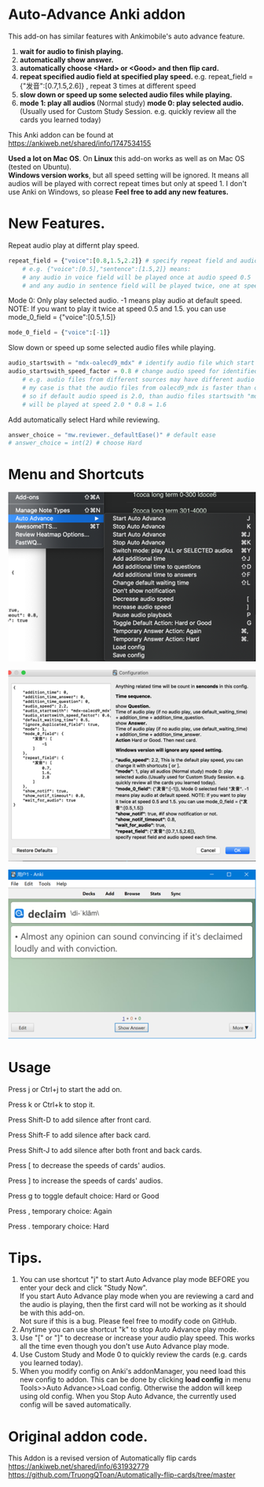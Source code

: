 # Auto-Advance Anki addon   
This add-on has similar features with Ankimobile's auto advance feature.
<ol>
<li><b>wait for audio to finish playing. 
</b></li><li><b>automatically show answer.
</b></li><li><b>automatically choose &lt;Hard&gt; or &lt;Good&gt; and then flip card.   
</b></li><li><b>repeat specified audio field at specified play speed. </b> e.g. repeat_field = {"发音":[0.7,1.5,2.6]} , repeat 3 times at different speed
</li><li><b>slow down or speed up some selected audio files while playing.  
</b></li><li><b>mode 1: play all audios </b>(Normal study) <b>mode 0: play selected audio. </b>(Usually used for Custom Study Session. e.g. quickly review all the cards you learned today)
</li>
</ol>
    
This Anki addon can be found at  https://ankiweb.net/shared/info/1747534155

<b>Used a lot on Mac OS</b>. On <b>Linux</b> this add-on works as well as on Mac OS (tested on Ubuntu).   
<b>Windows version works</b>, but all speed setting will be ignored. It means all audios will be played with correct repeat times but only at speed 1. I don't use Anki on Windows, so please <b>Feel free to add any new features.</b>   

# New Features.  
Repeat audio play at differnt play speed.    
```python
repeat_field = {"voice":[0.8,1.5,2.2]} # specify repeat field and audio speed each time. Modify if applicable
    # e.g. {"voice":[0.5],"sentence":[1.5,2]} means:
    # any audio in voice field will be played once at audio speed 0.5
    # and any audio in sentence field will be played twice, one at speed 1.5 and the other at speed 2
```
Mode 0: Only play selected audio. -1 means play audio at default speed.     
NOTE: If you want to play it twice at speed 0.5 and 1.5. you can use mode_0_field = {"voice":[0.5,1.5]}
```python
mode_0_field = {"voice":[-1]}
```
Slow down or speed up some selected audio files while playing.   
```python
audio_startswith = "mdx-oalecd9_mdx" # identify audio file which start with specified letters. Modify if applicable
audio_startswith_speed_factor = 0.8 # change audio speed for identified audio files. Modify if applicable
    # e.g. audio files from different sources may have different audio speed by default.
    # my case is that the audio files from oalecd9_mdx is faster than other audio files
    # so if default audio speed is 2.0, than audio files startswith "mdx-oalecd9_mdx"
    # will be played at speed 2.0 * 0.8 = 1.6
```
Add automatically select Hard while reviewing.    
```python
answer_choice = "mw.reviewer._defaultEase()" # default ease
# answer_choice = int(2) # choose Hard
```

# Menu and Shortcuts
<p align="left">
  <img src="https://github.com/yu7777/Auto-Advance--Anki_addon-/blob/master/Screen%20Shot%202019-10-17%20at%205.05.00%20pm.png" width="550" title="menu and shortcuts">
</p>
<p align="right">
  <img src="https://github.com/yu7777/Auto-Advance--Anki_addon-/blob/master/Screen%20Shot%202019-10-17%20at%205.04.31%20pm.png" width="550" title="menu and shortcuts">
</p>
<p align="left">
  <img src="https://github.com/yu7777/Auto-Advance--Anki_addon-/blob/master/Screen%20Shot%202019-10-16%20at%204.42.45%20pm.png" width="550" title="menu and shortcuts">
</p>


# Usage

Press j or Ctrl+j to start the add on.

Press k or Ctrl+k to stop it.

Press Shift-D to add silence after front card.

Press Shift-F to add silence after back card.

Press Shift-J to add silence after both front and back cards.

Press [ to decrease the speeds of cards' audios.

Press ] to increase the speeds of cards' audios.

Press g to toggle default choice: Hard or Good

Press , temporary choice: Again

Press . temporary choice: Hard

# Tips.  
1.  You can use shortcut "j" to start Auto Advance play mode BEFORE you enter your deck and click "Study Now".     
If you start Auto Advance play mode when you are reviewing a card and the audio is playing, then the first card will not be working as it should be with this add-on.     
Not sure if this is a bug. Please feel free to modify code on GitHub.     
2.  Anytime you can use shortcut "k" to stop Auto Advance play mode.     
3.  Use "[" or "]" to decrease or increase your audio play speed. This works all the time even though you don't use Auto Advance play mode.     
4.  Use Custom Study and Mode 0 to quickly review the cards (e.g. cards you learned today).
5.  When you modify config on Anki's addonManager, you need load this new config to addon. This can be done by clicking <b>load config</b> in menu Tools>>Auto Advance>>Load config. Otherwise the addon will keep using old config. When you Stop Auto Advance, the currently used config will be saved automatically.


# Original addon code.  
This Addon is a revised version of Automatically flip cards https://ankiweb.net/shared/info/631932779  https://github.com/TruongQToan/Automatically-flip-cards/tree/master
